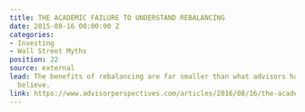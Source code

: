 ```yaml
---
title: THE ACADEMIC FAILURE TO UNDERSTAND REBALANCING
date: 2015-08-16 00:00:00 Z
categories:
- Investing
- Wall Street Myths
position: 22
source: external
lead: The benefits of rebalancing are far smaller than what advisors have come to
  believe.
link: https://www.advisorperspectives.com/articles/2016/08/16/the-academic-failure-to-understand-rebalancing
---
```



